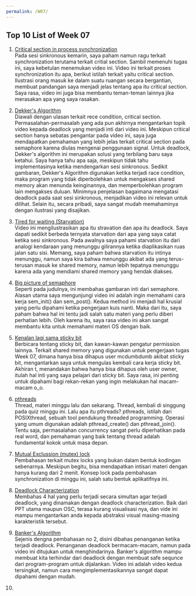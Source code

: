 ```yaml
---
permalink: /W07/
---
```


## Top 10 List of Week 07

1. [Critical section in process synchronization](https://www.youtube.com/watch?v=eKKc0d7kzww)<br/>
Pada sesi sinkronous kemarin, saya paham namun ragu terkait synchronization terutama terkait critial section. Sambil memenuhi tugas ini, saya kebetulan menemukan video ini. Video ini terkait proses synchronization itu apa, berikut istilah terkait yaitu critical section. Ilustrasi orang masuk ke dalam suatu ruangan secara bergantian, membuat pandangan saya menjadi jelas tentang apa itu critical section. Saya rasa, video ini juga bisa membantu teman-teman lainnya jika merasakan apa yang saya rasakan.

2. [Dekker's Algorithm](https://www.youtube.com/watch?v=MqnpIwN7dz0)<br/>
Diawali dengan ulasan terkait rece condition, critical section. Permasalahan-permasalah yang ada pun akhirnya mengantarkan topik video kepada deadlock yang menjadi inti dari video ini. Meskipun critical section hanya sebatas pengantar pada video ini, saya juga mendapatkan pemahaman yang lebih jelas terkait critical section pada semaphore karena diulas mengenai penggunaan signal. Untuk deadlock, Dekker's algorithm ini merupakan solusi yang terbilang baru saya ketahui. Saya hanya tahu apa saja, meskipun tidak tahu implementasinya ketika mendengarkan sesi sinkronous. Sedikit gambaran, Dekker's Algorithm digunakan ketika terjadi race condition, maka program yang tidak diperbolehkan untuk mengakses shared memory akan menunda keinginannya, dan memperbolehkan program lain mengakses duluan. Minimnya penjelasan bagaimana mengatasi deadlock pada saat sesi sinkronous, menjadikan video ini relevan untuk dilihat. Selain itu, secara pribadi, saya sangat mudah memahaminya dengan ilustrasi yang disajikan. 

3. [Tired for waiting (Starvation)](youtube.com/watch?v=N2VECl8F_Pc)<br/> 
Video ini mengilustrasikan apa itu stravation dan apa itu deadlock. Saya dapati sedikit berbeda ternyata starvation dari apa yang saya catat ketika sesi sinkronous. Pada awalnya saya pahami starvation itu dari analogi kendaraan yang menunggu gilirannya ketika diaplikasikan ruas jalan satu sisi. Memang, saya paham bahwa starvation itu intinya menunggu, namun saya kira bahwa menunggu akibat ada yang terus-terusan masuk ke shared memory, namun lebih tepatnya menunggu karena ada yang mendiami shared memory yang hendak diakses.

4. [Big picture of semaphore](https://www.youtube.com/watch?v=ukM_zzrIeXs)<br/>
Seperti pada judulnya, ini membahas gambaran inti dari semaphore. Alasan utama saya mengunjungi video ini adalah ingin memahami cara kerja sem_init() dan sem_post(). Kedua method ini menjadi hal krusial yang perlu dipahami ketika pengerjaan kuis nanti. Maka dari itu, saya paham bahwa hal ini tentu jadi salah satu materi yang perlu diberi perhatian lebih. Oleh karena itu, saya rasa video ini akan sangat membantu kita untuk memahami materi OS dengan baik.

5. [Kenalan lagi sama sticky bit](https://www.youtube.com/watch?v=2gHp_CgUets)<br/>
Berbicara tentang sticky bit, dan kawan-kawan pengatur permission lainnya. Terkait shared memory yang digunakan untuk pengerjaan tugas Week 07, dimana hanya bisa dihapus user mcdumbdumb akibat sticky bit, mengantarkan saya untuk mengulas kembali cara kerja sticky bit. Akhiran t, menandakan bahwa hanya bisa dihapus oleh user owner, itulah hal inti yang saya pelajari dari sticky bit. Saya rasa, ini penting untuk dipahami bagi rekan-rekan yang ingin melakukan hal macam-macam o_o.

6. [pthreads](https://www.youtube.com/watch?v=uA8X5zNOGw8)<br/>
Thread, materi minggu lalu dan sekarang. Thread, kembali di singgung pada quiz minggu ini. Lalu apa itu pthreads? pthreads, istilah dari POSIXthread, sebuah tool pendukung threaded programming. Operasi yang umum digunakan adalah pthread_create() dan pthread_join(). Tentu saja, permasalahan concurrency sangat perlu diperhatikan pada real word, dan pemahaman yang baik tentang thread adalah fundamental kokok untuk masa depan.

7. [Mutual Exclussion (mutex) lock](https://www.youtube.com/watch?v=9lAuS6jsDgE)<br/>
Pembahasan terkait mutex locks yang bukan dalam bentuk kodingan sebenarnya. Meskipun begitu, bisa mendapatkan intisari materi dengan hanya kurang dari 2 menit. Konsep lock pada pembahasan synchronization di minggu ini, salah satu bentuk aplikatifnya ini.

8. [Deadlock Characterization](https://youtu.be/UVo9mGARkhQ?t=375)<br/>
Membahas 4 hal yang perlu terjadi secara simultan agar terjadi deadlock, yang dinamakan dengan deadlock characterization. Baik dari PPT utama maupun OSC, terasa kurang visualisasi nya, dan vide ini mampu mengantarkan anda kepada abstraksi visual masing-masing karakteristik tersebut.

9. [Banker's Algorithm](https://www.youtube.com/watch?v=2V2FfP_olaA)<br/>
Sejenis dengna pembahasan no 2, disini dibahas penanganan ketika terjadi deadlock. Penanganan deadlock bermacam-macam, namun pada video ini ditujukan untuk menghindarinya. Banker's algorithm mampu membuat kita terhindar dari deadlock dengan membuat safe sequnce dari program-program untuk dijalankan. Video ini adalah video kedua tersingkat, namun cara mengimplementasikannya sangat dapat dipahami dengan mudah. 

10. []()<br/>
